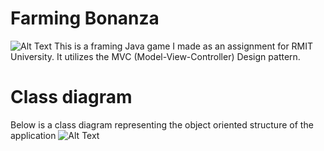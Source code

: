 # Farming Bonanza
![Alt Text](https://i.imgur.com/cgSvzY2.jpg)
This is a framing Java game I made as an assignment for RMIT University. It utilizes the MVC (Model-View-Controller) Design pattern.

# Class diagram
Below is a class diagram representing the object oriented structure of the application
![Alt Text](https://i.imgur.com/zskHyDL.png)
